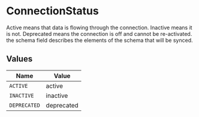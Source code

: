# ConnectionStatus

Active means that data is flowing through the connection. Inactive means it is not. Deprecated means the connection is off and cannot be re-activated. the schema field describes the elements of the schema that will be synced.


## Values

| Name         | Value        |
| ------------ | ------------ |
| `ACTIVE`     | active       |
| `INACTIVE`   | inactive     |
| `DEPRECATED` | deprecated   |
